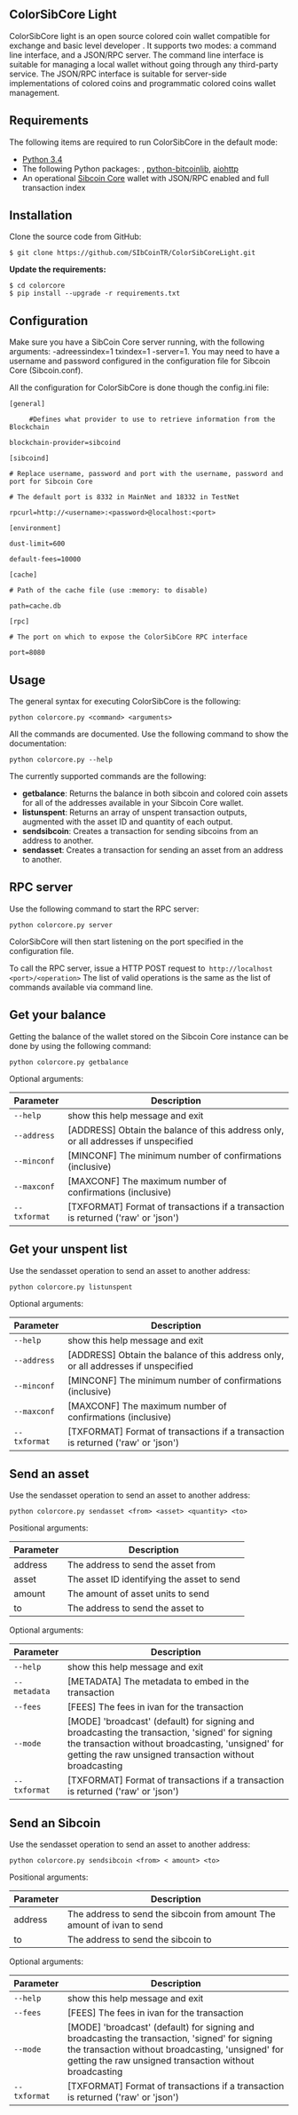 ## ColorSibCore Light 


ColorSibCore light  is an open source colored coin wallet compatible for exchange and basic level developer . It supports two modes: a command line interface, and a JSON/RPC server. The command line interface is suitable for managing a local wallet without going through any third-party service. The JSON/RPC interface is suitable for server-side implementations of colored coins and programmatic colored coins wallet management.
## Requirements

The following items are required to run ColorSibCore in the default mode:

-   [Python 3.4](https://www.python.org/downloads/)
-   The following Python packages: , [python-bitcoinlib](https://github.com/petertodd/python-bitcoinlib), [aiohttp](https://github.com/KeepSafe/aiohttp)
-   An operational [Sibcoin Core](https://github.com/ivansib/sibcoin) wallet with JSON/RPC enabled and full transaction index

## Installation

Clone the source code from GitHub:

    $ git clone https://github.com/SIbCoinTR/ColorSibCoreLight.git

**Update the requirements:** 

    $ cd colorcore
    $ pip install --upgrade -r requirements.txt

## Configuration

Make sure you have a SibCoin Core server running, with the following arguments: -adreessindex=1 txindex=1 -server=1. You may need to have a username and password configured in the configuration file for Sibcoin Core (Sibcoin.conf).

All the configuration for ColorSibCore is done though the config.ini file:

    [general]
    
         #Defines what provider to use to retrieve information from the Blockchain 
    
    blockchain-provider=sibcoind
    
    [sibcoind]
    
    # Replace username, password and port with the username, password and port for Sibcoin Core
    
    # The default port is 8332 in MainNet and 18332 in TestNet
    
    rpcurl=http://<username>:<password>@localhost:<port>
    
    [environment]
    
    dust-limit=600
    
    default-fees=10000
    
    [cache]
    
    # Path of the cache file (use :memory: to disable)
    
    path=cache.db
    
    [rpc]
    
    # The port on which to expose the ColorSibCore RPC interface
    
    port=8080

## Usage

The general syntax for executing ColorSibCore is the following:

    python colorcore.py <command> <arguments>

All the commands are documented. Use the following command to show the documentation:

    python colorcore.py --help

The currently supported commands are the following:

-   **getbalance**: Returns the balance in both sibcoin and colored coin assets for all of the addresses available in your Sibcoin Core wallet.
-   **listunspent**: Returns an array of unspent transaction outputs, augmented with the asset ID and quantity of each output.
-   **sendsibcoin**: Creates a transaction for sending sibcoins from an address to another.
-   **sendasset**: Creates a transaction for sending an asset from an address to another.

## RPC server

Use the following command to start the RPC server:

    python colorcore.py server

ColorSibCore will then start listening on the port specified in the configuration file.

To call the RPC server, issue a HTTP POST request to`` http://localhost <port>/<operation>`` The list of valid operations is the same as the list of commands available via command line.

 **Get your balance**
 -----

Getting the balance of the wallet stored on the Sibcoin Core instance can be done by using the following command:

    python colorcore.py getbalance

 Optional arguments:

| Parameter | Description |
|--|--|
| `--help`  | show this help message and exit|
| `--address`  | [ADDRESS] Obtain the balance of this address only, or all addresses if unspecified|
|`--minconf`| [MINCONF] The minimum number of confirmations (inclusive)|
|`--maxconf`| [MAXCONF] The maximum number of confirmations (inclusive)|
|`--txformat`| [TXFORMAT] Format of transactions if a transaction is returned ('raw' or 'json')|



**Get your unspent list**
---

Use the sendasset operation to send an asset to another address:

    python colorcore.py listunspent

Optional arguments:

| Parameter | Description |
|--|--|
| `--help`  | show this help message and exit|
| `--address`  | [ADDRESS] Obtain the balance of this address only, or all addresses if unspecified|
|`--minconf`| [MINCONF] The minimum number of confirmations (inclusive)|
|`--maxconf`| [MAXCONF] The maximum number of confirmations (inclusive)|
|`--txformat`| [TXFORMAT] Format of transactions if a transaction is returned ('raw' or 'json')|


**Send an asset**
--
Use the sendasset operation to send an asset to another address:

    python colorcore.py sendasset <from> <asset> <quantity> <to>

Positional arguments:
 


| Parameter | Description |
|--|--|
| address| The address to send the asset from |
|asset| The asset ID identifying the asset to send |
|amount| The amount of asset units to send |
|to| The address to send the asset to|



Optional arguments:

| Parameter | Description |
|--|--|
|`--help`| show this help message and exit|
|`--metadata`| [METADATA] The metadata to embed in the transaction|
|`--fees` |[FEES] The fees in ivan for the transaction|
|`--mode`| [MODE] 'broadcast' (default) for signing and broadcasting the transaction, 'signed' for signing the transaction without broadcasting, 'unsigned' for getting the raw unsigned transaction without broadcasting|
|`--txformat` |[TXFORMAT] Format of transactions if a transaction is returned ('raw' or 'json')|


**Send an Sibcoin**
--
Use the sendasset operation to send an asset to another address:

    python colorcore.py sendsibcoin <from> < amount> <to>


Positional arguments:

| Parameter | Description |
|--|--|
|address| The address to send the sibcoin from amount  The amount of ivan to send|
|to|  The address to send the sibcoin to|

Optional arguments:

| Parameter | Description |
|--|--|
|`--help`| show this help message and exit|
|`--fees`| [FEES] The fees in ivan for the transaction|
|`--mode`| [MODE] 'broadcast' (default) for signing and broadcasting the transaction, 'signed' for signing the transaction without broadcasting, 'unsigned' for getting the raw unsigned transaction without broadcasting|
|`--txformat` |[TXFORMAT] Format of transactions if a transaction is returned ('raw' or 'json')







